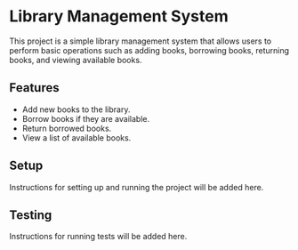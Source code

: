 # Library Management System

This project is a simple library management system that allows users to perform basic operations such as adding books, borrowing books, returning books, and viewing available books.

## Features

- Add new books to the library.
- Borrow books if they are available.
- Return borrowed books.
- View a list of available books.

## Setup

Instructions for setting up and running the project will be added here.

## Testing

Instructions for running tests will be added here.




